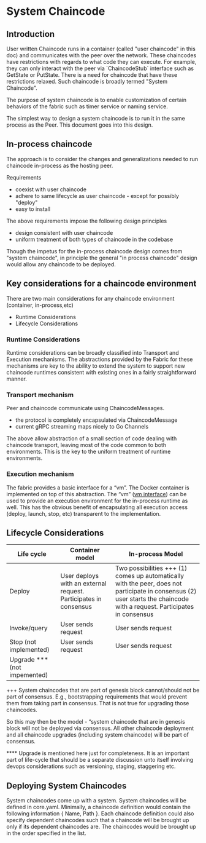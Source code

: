 
System Chaincode
================

Introduction
------------

User written Chaincode runs in a container (called "user chaincode" in
this doc) and communicates with the peer over the network. These
chaincodes have restrictions with regards to what code they can execute.
For example, they can only interact with the peer via \`ChaincodeStub\`
interface such as GetState or PutState. There is a need for chaincode
that have these restrictions relaxed. Such chaincode is broadly termed
"System Chaincode".

The purpose of system chaincode is to enable customization of certain
behaviors of the fabric such as timer service or naming service.

The simplest way to design a system chaincode is to run it in the same
process as the Peer. This document goes into this design.

In-process chaincode
--------------------

The approach is to consider the changes and generalizations needed to
run chaincode in-process as the hosting peer.

Requirements

-   coexist with user chaincode
-   adhere to same lifecycle as user chaincode - except for possibly
    "deploy"
-   easy to install

The above requirements impose the following design principles

-   design consistent with user chaincode
-   uniform treatment of both types of chaincode in the codebase

Though the impetus for the in-process chaincode design comes from
"system chaincode", in principle the general "in process chaincode"
design would allow any chaincode to be deployed.

Key considerations for a chaincode environment
----------------------------------------------

There are two main considerations for any chaincode environment
(container, in-process,etc)

-   Runtime Considerations
-   Lifecycle Considerations

### Runtime Considerations

Runtime considerations can be broadly classified into Transport and
Execution mechanisms. The abstractions provided by the Fabric for these
mechanisms are key to the ability to extend the system to support new
chaincode runtimes consistent with existing ones in a fairly
straightforward manner.

### Transport mechanism

Peer and chaincode communicate using ChaincodeMessages.

-   the protocol is completely encapsulated via ChaincodeMessage
-   current gRPC streaming maps nicely to Go Channels

The above allow abstraction of a small section of code dealing with
chaincode transport, leaving most of the code common to both
environments. This is the key to the uniform treatment of runtime
environments.

### Execution mechanism

The fabric provides a basic interface for a “vm”. The Docker container
is implemented on top of this abstraction. The “vm” ([vm interface](https://github.com/hyperledger/fabric/blob/master/core/container/controller.go))
can be used to provide an execution environment for the in-process
runtime as well. This has the obvious benefit of encapsulating all
execution access (deploy, launch, stop, etc) transparent to the
implementation.

Lifecycle Considerations
------------------------

| Life cycle             | Container model                                                  | In-process Model                                                                                                                                                      |
|------------------------|------------------------------------------------------------------|-----------------------------------------------------------------------------------------------------------------------------------------------------------------------|
| Deploy                 | User deploys with an external request. Participates in consensus | Two possibilities +++  (1) comes up automatically with the peer, does not participate in consensus (2) user starts the chaincode with a request. Participates in consensus  |
| Invoke/query           | User sends request                                               | User sends request                                                                                                                                                    |
| Stop (not implemented) | User sends request                                               | User sends request                                                                                                                                                    |
| Upgrade *** (not impemented)           |                                                                  |                                                                                                                                                                       |
+++ System chaincodes that are part of genesis block cannot/should not
be part of consensus. E.g., bootstrapping requirements that would
prevent them from taking part in consensus. That is not true for
upgrading those chaincodes.

So this may then be the model - “system chaincode that are in genesis
block will not be deployed via consensus. All other chaincode deployment
and all chaincode upgrades (including system chaincode) will be part of
consensus.

\*\*\*\* Upgrade is mentioned here just for completeness. It is an
important part of life-cycle that should be a separate discussion unto
itself involving devops considerations such as versioning, staging,
staggering etc.

Deploying System Chaincodes
---------------------------

System chaincodes come up with a system. System chaincodes will be
defined in core.yaml. Minimally, a chaincode definition would contain
the following information { Name, Path }. Each chaincode definition
could also specify dependent chaincodes such that a chaincode will be
brought up only if its dependent chaincodes are. The chaincodes would be
brought up in the order specified in the list.
